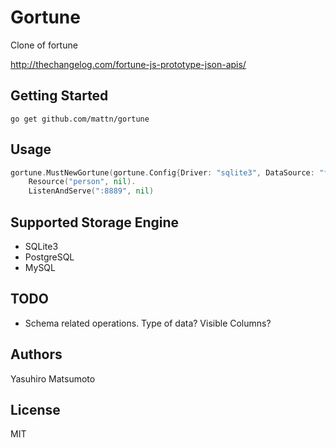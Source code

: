 # Gortune

Clone of fortune

http://thechangelog.com/fortune-js-prototype-json-apis/

## Getting Started

    go get github.com/mattn/gortune

## Usage

```go
gortune.MustNewGortune(gortune.Config{Driver: "sqlite3", DataSource: "foo.db"}).
    Resource("person", nil).
    ListenAndServe(":8889", nil)
```

## Supported Storage Engine

* SQLite3
* PostgreSQL
* MySQL

## TODO

* Schema related operations. Type of data? Visible Columns?

## Authors

Yasuhiro Matsumoto

## License

MIT
